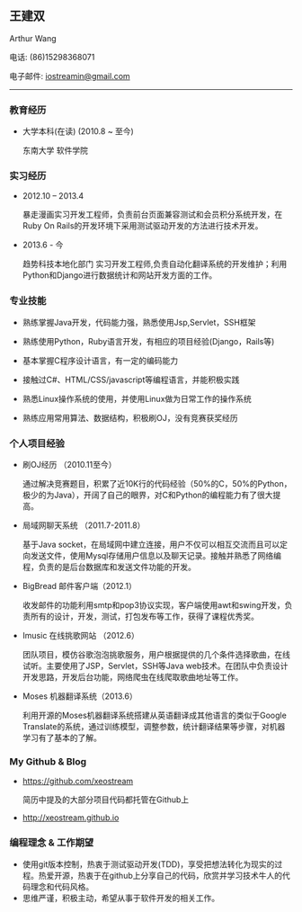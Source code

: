 ## 王建双
Arthur Wang

电话: (86)15298368071

电子邮件: iostreamin@gmail.com

<hr />

### 教育经历

* 大学本科(在读) (2010.8 ~ 至今)
    
    东南大学 软件学院

### 实习经历

* 2012.10 – 2013.4

    暴走漫画实习开发工程师，负责前台页面兼容测试和会员积分系统开发，在Ruby On Rails的开发环境下采用测试驱动开发的方法进行技术开发。

* 2013.6 - 今

    趋势科技本地化部门 实习开发工程师,负责自动化翻译系统的开发维护；利用Python和Django进行数据统计和网站开发方面的工作。

### 专业技能

* 熟练掌握Java开发，代码能力强，熟悉使用Jsp,Servlet，SSH框架

* 熟练使用Python，Ruby语言开发，有相应的项目经验(Django，Rails等)

* 基本掌握C程序设计语言，有一定的编码能力

* 接触过C#、HTML/CSS/javascript等编程语言，并能积极实践

* 熟悉Linux操作系统的使用，并使用Linux做为日常工作的操作系统

* 熟练应用常用算法、数据结构，积极刷OJ，没有竞赛获奖经历

### 个人项目经验

* 刷OJ经历 （2010.11至今）

    通过解决竞赛题目，积累了近10K行的代码经验（50%的C，50%的Python，极少的为Java），开阔了自己的眼界，对C和Python的编程能力有了很大提高。

* 局域网聊天系统 （2011.7-2011.8）
    
    基于Java socket，在局域网中建立连接，用户不仅可以相互交流而且可以定向发送文件，使用Mysql存储用户信息以及聊天记录。接触并熟悉了网络编程，负责的是后台数据库和发送文件功能的开发。

* BigBread 邮件客户端（2012.1）

    收发邮件的功能利用smtp和pop3协议实现，客户端使用awt和swing开发，负责所有的设计，开发，测试，打包发布等工作，获得了课程优秀奖。

* Imusic 在线挑歌网站 （2012.6）

    团队项目，模仿谷歌泡泡挑歌服务，用户根据提供的几个条件选择歌曲，在线试听。主要使用了JSP，Servlet，SSH等Java web技术。在团队中负责设计开发思路，开发后台功能，网络爬虫在线爬取歌曲地址等工作。

* Moses 机器翻译系统（2013.6）

    利用开源的Moses机器翻译系统搭建从英语翻译成其他语言的类似于Google Translate的系统，通过训练模型，调整参数，统计翻译结果等步骤，对机器学习有了基本的了解。

### My Github & Blog

* https://github.com/xeostream

     简历中提及的大部分项目代码都托管在Github上
    
* http://xeostream.github.io

### 编程理念 & 工作期望

* 使用git版本控制，热衷于测试驱动开发(TDD)，享受把想法转化为现实的过程。热爱开源，热衷于在github上分享自己的代码，欣赏并学习技术牛人的代码理念和代码风格。
* 思维严谨，积极主动，希望从事于软件开发的相关工作。